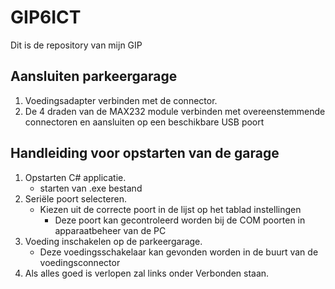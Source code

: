 # GIP6ICT
Dit is de repository van mijn GIP

## Aansluiten parkeergarage
1. Voedingsadapter verbinden met de connector.
2. De 4 draden van de MAX232 module verbinden met overeenstemmende connectoren en aansluiten op een beschikbare USB poort

## Handleiding voor opstarten van de garage
1. Opstarten C# applicatie.
   * starten van .exe bestand
3. Seriële poort selecteren.
   * Kiezen uit de correcte poort in de lijst op het tablad instellingen 
     * Deze poort kan gecontroleerd worden bij de COM poorten in apparaatbeheer van de PC
5. Voeding inschakelen op de parkeergarage.
   * Deze voedingsschakelaar kan gevonden worden in de buurt van de voedingsconnector
6. Als alles goed is verlopen zal links onder Verbonden staan.

